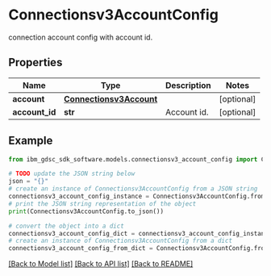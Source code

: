 # Connectionsv3AccountConfig

connection account config with account id.

## Properties

Name | Type | Description | Notes
------------ | ------------- | ------------- | -------------
**account** | [**Connectionsv3Account**](Connectionsv3Account.md) |  | [optional] 
**account_id** | **str** | Account id. | [optional] 

## Example

```python
from ibm_gdsc_sdk_software.models.connectionsv3_account_config import Connectionsv3AccountConfig

# TODO update the JSON string below
json = "{}"
# create an instance of Connectionsv3AccountConfig from a JSON string
connectionsv3_account_config_instance = Connectionsv3AccountConfig.from_json(json)
# print the JSON string representation of the object
print(Connectionsv3AccountConfig.to_json())

# convert the object into a dict
connectionsv3_account_config_dict = connectionsv3_account_config_instance.to_dict()
# create an instance of Connectionsv3AccountConfig from a dict
connectionsv3_account_config_from_dict = Connectionsv3AccountConfig.from_dict(connectionsv3_account_config_dict)
```
[[Back to Model list]](../README.md#documentation-for-models) [[Back to API list]](../README.md#documentation-for-api-endpoints) [[Back to README]](../README.md)


